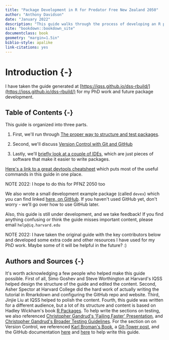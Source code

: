 ```yaml
---
title: "Package Development in R for Predator Free New Zealand 2050"
author: "Anthony Davidson"
date: "January 2022"
description: "This guide walks through the process of developing an R package"
site: "bookdown::bookdown_site"
documentclass: book
geometry: "margin=1.5in"
biblio-style: apalike
link-citations: yes
---
```


# Introduction {-}

I have taken the guide generated at [https://iqss.github.io/dss-rbuild/](https://iqss.github.io/dss-rbuild/) for my PhD work and future package development.

## Table of Contents {-}

This guide is organized into three parts.

1. First, we'll run through [The proper way to structure and test packages](./package-development.html).

2. Second, we'll discuss [Version Control with Git and GitHub](./version-control.html)

3. Lastly, we'll [briefly look at a couple of IDEs](./integrated-development-environments.html), which are just pieces of software that make it easier to write packages.

[Here's a link to a great devtools cheatsheet](https://www.rstudio.com/wp-content/uploads/2015/03/devtools-cheatsheet.pdf) which puts most of the useful commands in this guide in one place.


NOTE 2022: I hope to do this for PFNZ 2050 too

We also wrote a small development example package (called `devex`) which you can find linked [here, on GitHub](https://github.com/IQSS/dss-rbuild/tree/master/devex). If you haven't used GitHub yet, don't worry - we'll go over how to use GitHub later.

Also, this guide is still under development, and we take feedback! If you find anything confusing or think the guide misses important content, please email `help@iq.harvard.edu`

NOTE 2022: I have taken the original guide with the key contributors below and developed some extra code and other resources I have used for my PhD work. Maybe some of it will be helpful in the future? :)

## Authors and Sources {-}

It's worth acknowledging a few people who helped make this guide possible. First of all, Simo Goshev and Steve Worthington at Harvard's IQSS helped design the structure of the guide and edited the content. Second, Asher Spector at Harvard College did the hard work of actually writing the tutorial in Rmarkdown and configuring the GitHub repo and website. Third, Jinjie Liu at IQSS helped to polish the content. Fourth, this guide was written for a different audience, but a lot of its structure and content is based on Hadley Wickham's book [R Packages](http://r-pkgs.had.co.nz/). To help write the sections on testing, we also referenced [Christopher Gandrud's 'Failing Faster' Presentation](
http://slides.com/christophergandrud/failing-faster#/24), and [Christopher Gandrud's Broader Testing Guidelines](https://github.com/IQSS/social_science_software_toolkit/blob/master/testing/recommended_testing_tools_R.md#recommended-testing-tools-and-process-for-r-packages). For the section on on Version Control, we referenced [Karl Broman's Book](https://kbroman.org/github_tutorial/), a [Git-Tower post](https://www.git-tower.com/learn/git/faq/restore-repo-to-previous-revision
), and the GitHub documentation [here](https://git-scm.com/book/en/v2/Getting-Started-Git-Basics) and  [here](https://git-scm.com/book/en/v2/Getting-Started-First-Time-Git-Setup) to help write this guide.
